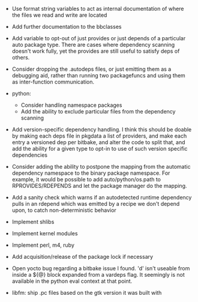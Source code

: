 - Use format string variables to act as internal documentation of where the
  files we read and write are located
- Add further documentation to the bbclasses
- Add variable to opt-out of just provides or just depends of a particular
  auto package type. There are cases where dependency scanning doesn't work
  fully, yet the provides are still useful to satisfy deps of others.
- Consider dropping the .autodeps files, or just emitting them as a debugging
  aid, rather than running two packagefuncs and using them as inter-function
  communication.
- python:

    - Consider handling namespace packages
    - Add the ability to exclude particular files from the dependency scanning

- Add version-specific dependency handling.
  I think this should be doable by making each deps file in pkgdata a list
  of providers, and make each entry a versioned dep per bitbake, and alter
  the code to split that, and add the ability for a given type to opt-in to
  use of such version specific dependencies

- Consider adding the ability to postpone the mapping from the automatic
  dependency namespace to the binary package namespace. For example, it would
  be possible to add auto/python/os.path to RPROVIDES/RDEPENDS and let the
  package manager do the mapping.
- Add a sanity check which warns if an autodetected runtime dependency pulls
  in an rdepend which was emitted by a recipe we don't depend upon, to catch
  non-deterministic behavior

- Implement shlibs
- Implement kernel modules
- Implement perl, m4, ruby
- Add acquisition/release of the package lock if necessary

- Open yocto bug regarding a bitbake issue I found. 'd' isn't useable from
  inside a ${@} block expanded from a vardeps flag. It seemingly is not
  available in the python eval context at that point.
- libfm: ship .pc files based on the gtk version it was built with
